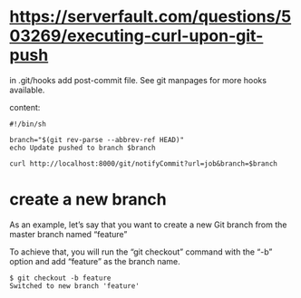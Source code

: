 # https://serverfault.com/questions/503269/executing-curl-upon-git-push

in .git/hooks
add post-commit file. 
See git manpages for more hooks available.

content:
```
#!/bin/sh

branch="$(git rev-parse --abbrev-ref HEAD)"
echo Update pushed to branch $branch

curl http://localhost:8000/git/notifyCommit?url=job&branch=$branch
```

# create a new branch

As an example, let’s say that you want to create a new Git branch from the master branch named “feature”

To achieve that, you will run the “git checkout” command with the “-b” option and add “feature” as the branch name.
```
$ git checkout -b feature
Switched to new branch 'feature'
```